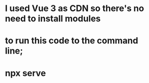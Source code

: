 # I used Vue 3 as CDN so there's no need to install modules

# to run this code to the command line;

# npx serve
